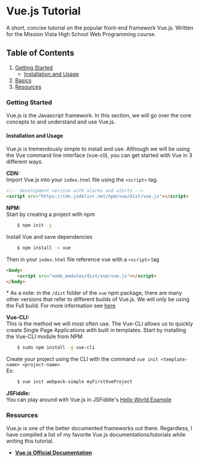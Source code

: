 # Vue.js Tutorial

A short, concise tutorial on the popular front-end framework Vue.js. Written for the Mission Vista High School Web Programming course.

## Table of Contents
1. [Getting Started](#getting-started)
   + [Installation and Usage](#installation-and-usage)
2. [Basics](#basics)
5. [Resources](#resources)
 


### Getting Started  
 Vue.js is the  Javascript framework. In this section, we will go over the core concepts to and understand and use Vue.js.
 
 #### Installation and Usage  
 Vue.js is tremendously simple to install and use. Although we will be using the Vue command line interface (vue-cli), you can get started with Vue in 3 different ways.
 
**CDN:**  
Import Vue.js into your `index.html` file using the `<script>` tag.  

```html
<!-- development version with alarms and alerts -->
<script src="https://cdn.jsdelivr.net/npm/vue/dist/vue.js"></script>
```

  
**NPM:**  
Start by creating a project with npm
```bash 
	$ npm init -y
```
  
  
Install Vue and save dependencies
```bash
	$ npm install -s vue
```
  
Then in your `index.html` file reference vue with a `<script>` tag
``` html
<body>
	<script src="node_modules/dist/vue/vue.js"></script>
</body>
```
\* As a note: in the `/dist` folder of the `vue` npm package, there are many other versions that refer to different builds of Vue.js. We will only be using the Full build. For more information see [here](https://vuejs.org/v2/guide/installation.html#Explanation-of-Different-Builds)
  
  
**Vue-CLI:**  
This is the method we will most often use. The Vue-CLI allows us to quickly create Single Page Applications with built in templates.
Start by installing the Vue-CLI module from NPM

```bash
	$ sudo npm install -g vue-cli
```

Create your project using the CLI with the command `vue init <template-name> <project-name>`  
Ex: 
```bash 
	$ vue init webpack-simple myFirstVueProject
```

  
**JSFiddle:**  
 You can play around with Vue.js in JSFiddle's [Hello World Example](https://jsfiddle.net/chrisvfritz/50wL7mdz/)












### Resources  
 Vue.js is one of the better documented frameworks out there. Regardless, I have compiled a list of my favorite Vue.js documentations/tutorials while writing this tutorial.
   + **[Vue.js Official Documentation](https://vuejs.org/)**
    

